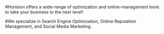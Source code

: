 #Horision offers a wide-range of optimization and online-management tools to take your business to the next level!

#We specialize in Search Engine Optimization, Online Reputation Management, and Social Media Marketing.